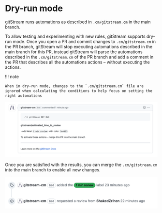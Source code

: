 # Dry-run mode

gitStream runs automations as described in `.cm/gitstream.cm` in the main branch. 

To allow testing and experimenting with new rules, gitStream supports dry-run mode. Once you open a PR and commit changes to `.cm/gitstream.cm` in the PR branch, gitStream will stop executing automations described in the main branch for this PR, instead gitStream will parse the automations described in the `.cm/gitstream.cm` of the PR branch and add a comment in the PR that describes all the automations actions – without executing the actions.

!!! note

	When in dry-run mode, changes to the `.cm/gitstream.cm` file are ignored when calculating the conditions to help focus on setting the right automations

![dry-run mode](/screenshots/dry-run-mode.png)

Once you are satisfied with the results, you can merge the `.cm/gitstream.cm` into the main branch to enable all new changes.

![normal mode](/screenshots/normal-mode.png)

